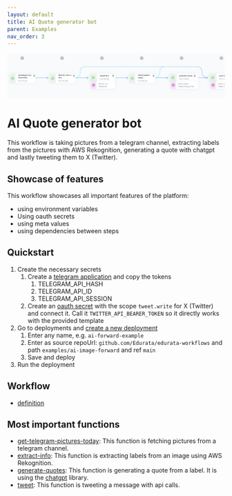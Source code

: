 ```yaml
---
layout: default
title: AI Quote generator bot
parent: Examples
nav_order: 3
---
```


![Alt Text](../../assets/ai-forwarder.png)

# AI Quote generator bot

This workflow is taking pictures from a telegram channel, extracting labels from the pictures with AWS Rekognition, generating a quote with chatgpt and lastly tweeting them to X (Twitter).

## Showcase of features

This workflow showcases all important features of the platform:

- using environment variables
- Using oauth secrets
- using meta values
- using dependencies between steps

## Quickstart

1. Create the necessary secrets
   1. Create a [telegram application](https://core.telegram.org/api/obtaining_api_id) and copy the tokens
      1. TELEGRAM_API_HASH
      2. TELEGRAM_API_ID
      3. TELEGRAM_API_SESSION
   2. Create an [oauth secret](https://edurata.com/global/secrets) with the scope `tweet.write` for X (Twitter) and connect it. Call it `TWITTER_API_BEARER_TOKEN` so it directly works with the provided template 
1. Go to deployments and [create a new deployment](https://edurata.com/deployments)
   1. Enter any name, e.g. `ai-forward-example`
   2. Enter as source repoUrl: `github.com/Edurata/edurata-workflows` and path `examples/ai-image-forward` and ref `main`
   3. Save and deploy
1. Run the deployment

## Workflow

- [definition](https://github.com/Edurata/edurata-workflows/blob/main/examples/ai-image-forward.yaml)

## Most important functions
- [get-telegram-pictures-today](https://github.com/Edurata/edurata-functions/blob/main/etl/extract/fetch-telegram): This function is fetching pictures from a telegram channel.
- [extract-info](https://github.com/Edurata/edurata-functions/blob/main/etl/extract/analyse-image-aws-rekognition): This function is extracting labels from an image using AWS Rekognition.
- [generate-quotes](https://github.com/Edurata/edurata-functions/blob/main/etl/transform/chatgpt): This function is generating a quote from a label. It is using the [chatgpt](https://pypi.org/project/chatgpt/) library.
- [tweet](https://github.com/Edurata/edurata-functions/blob/main/etl/load/tweet): This function is tweeting a message with api calls.